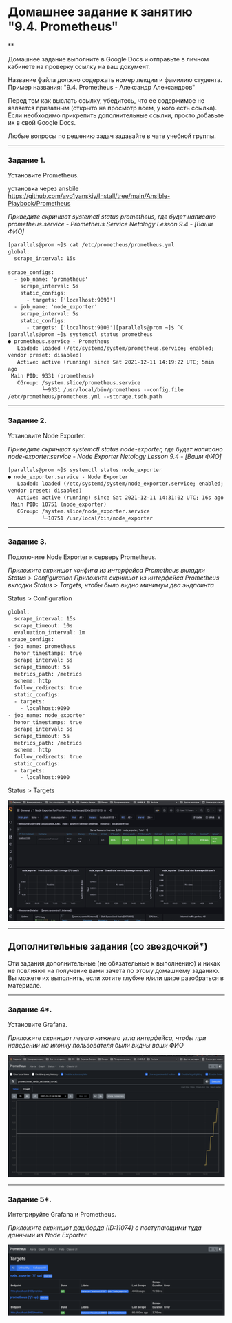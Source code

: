 # Домашнее задание к занятию "9.4. Prometheus"
**

Домашнее задание выполните в Google Docs и отправьте в личном кабинете на проверку ссылку на ваш документ.

Название файла должно содержать номер лекции и фамилию студента. Пример названия: "9.4. Prometheus - Александр Александров"

Перед тем как выслать ссылку, убедитесь, что ее содержимое не является приватным (открыто на просмотр всем, у кого есть ссылка). Если необходимо прикрепить дополнительные ссылки, просто добавьте их в свой Google Docs.

Любые вопросы по решению задач задавайте в чате учебной группы.

---

### Задание 1. 

Установите Prometheus.

установка через ansbile https://github.com/avo1yanskiy/Install/tree/main/Ansible-Playbook/Prometheus


*Приведите скриншот systemctl status prometheus, где будет написано prometheus.service - Prometheus Service Netology Lesson 9.4 - [Ваши ФИО]*

```
[parallels@prom ~]$ cat /etc/prometheus/prometheus.yml 
global:
  scrape_interval: 15s

scrape_configs:
  - job_name: 'prometheus'
    scrape_interval: 5s
    static_configs:
      - targets: ['localhost:9090']
  - job_name: 'node_exporter'
    scrape_interval: 5s
    static_configs:
      - targets: ['localhost:9100'][parallels@prom ~]$ ^C
[parallels@prom ~]$ systemctl status prometheus
● prometheus.service - Prometheus
   Loaded: loaded (/etc/systemd/system/prometheus.service; enabled; vendor preset: disabled)
   Active: active (running) since Sat 2021-12-11 14:19:22 UTC; 5min ago
 Main PID: 9331 (prometheus)
   CGroup: /system.slice/prometheus.service
           └─9331 /usr/local/bin/prometheus --config.file /etc/prometheus/prometheus.yml --storage.tsdb.path 
```

---

### Задание 2. 

Установите Node Exporter.

*Приведите скриншот systemctl status node-exporter, где будет написано node-exporter.service - Node Exporter Netology Lesson 9.4 - [Ваши ФИО]*

```
[parallels@prom ~]$ systemctl status node_exporter
● node_exporter.service - Node Exporter
   Loaded: loaded (/etc/systemd/system/node_exporter.service; enabled; vendor preset: disabled)
   Active: active (running) since Sat 2021-12-11 14:31:02 UTC; 16s ago
 Main PID: 10751 (node_exporter)
   CGroup: /system.slice/node_exporter.service
           └─10751 /usr/local/bin/node_exporter
```

---

### Задание 3. 

Подключите Node Exporter к серверу Prometheus.

*Приложите скриншот конфига из интерфейса Prometheus вкладки Status > Configuration*
*Приложите скриншот из интерфейса Prometheus вкладки Status > Targets, чтобы было видно минимум два эндпоинта*

Status > Configuration

```
global:
  scrape_interval: 15s
  scrape_timeout: 10s
  evaluation_interval: 1m
scrape_configs:
- job_name: prometheus
  honor_timestamps: true
  scrape_interval: 5s
  scrape_timeout: 5s
  metrics_path: /metrics
  scheme: http
  follow_redirects: true
  static_configs:
  - targets:
    - localhost:9090
- job_name: node_exporter
  honor_timestamps: true
  scrape_interval: 5s
  scrape_timeout: 5s
  metrics_path: /metrics
  scheme: http
  follow_redirects: true
  static_configs:
  - targets:
    - localhost:9100
```
Status > Targets

![alt tag](https://github.com/avo1yanskiy/slin-homeworks/blob/main/srlb-homework/image/9-04/4.png)


---
## Дополнительные задания (со звездочкой*)

Эти задания дополнительные (не обязательные к выполнению) и никак не повлияют на получение вами зачета по этому домашнему заданию. Вы можете их выполнить, если хотите глубже и/или шире разобраться в материале.

---

### Задание 4*. 

Установите Grafana.

*Приложите скриншот левого нижнего угла интерфейса, чтобы при наведении на иконку пользователя были видны ваши ФИО*

![alt tag](https://github.com/avo1yanskiy/slin-homeworks/blob/main/srlb-homework/image/9-04/2.png)


---

### Задание 5*. 

Интегрируйте Grafana и Prometheus.

*Приложите скриншот дашборда (ID:11074) с поступающими туда данными из Node Exporter*

![alt tag](https://github.com/avo1yanskiy/slin-homeworks/blob/main/srlb-homework/image/9-04/3.png)